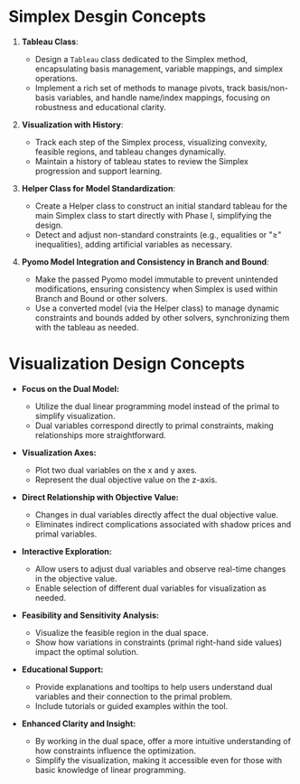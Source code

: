 # Simplex Desgin Concepts

1. **Tableau Class**:
   - Design a `Tableau` class dedicated to the Simplex method, encapsulating basis management, variable mappings, and simplex operations.
   - Implement a rich set of methods to manage pivots, track basis/non-basis variables, and handle name/index mappings, focusing on robustness and educational clarity.

2. **Visualization with History**:
   - Track each step of the Simplex process, visualizing convexity, feasible regions, and tableau changes dynamically.
   - Maintain a history of tableau states to review the Simplex progression and support learning.

3. **Helper Class for Model Standardization**:
   - Create a Helper class to construct an initial standard tableau for the main Simplex class to start directly with Phase I, simplifying the design.
   - Detect and adjust non-standard constraints (e.g., equalities or "≥" inequalities), adding artificial variables as necessary.

4. **Pyomo Model Integration and Consistency in Branch and Bound**:
   - Make the passed Pyomo model immutable to prevent unintended modifications, ensuring consistency when Simplex is used within Branch and Bound or other solvers.
   - Use a converted model (via the Helper class) to manage dynamic constraints and bounds added by other solvers, synchronizing them with the tableau as needed.

# Visualization Design Concepts

- **Focus on the Dual Model:**
  - Utilize the dual linear programming model instead of the primal to simplify visualization.
  - Dual variables correspond directly to primal constraints, making relationships more straightforward.

- **Visualization Axes:**
  - Plot two dual variables on the x and y axes.
  - Represent the dual objective value on the z-axis.

- **Direct Relationship with Objective Value:**
  - Changes in dual variables directly affect the dual objective value.
  - Eliminates indirect complications associated with shadow prices and primal variables.

- **Interactive Exploration:**
  - Allow users to adjust dual variables and observe real-time changes in the objective value.
  - Enable selection of different dual variables for visualization as needed.

- **Feasibility and Sensitivity Analysis:**
  - Visualize the feasible region in the dual space.
  - Show how variations in constraints (primal right-hand side values) impact the optimal solution.

- **Educational Support:**
  - Provide explanations and tooltips to help users understand dual variables and their connection to the primal problem.
  - Include tutorials or guided examples within the tool.

- **Enhanced Clarity and Insight:**
  - By working in the dual space, offer a more intuitive understanding of how constraints influence the optimization.
  - Simplify the visualization, making it accessible even for those with basic knowledge of linear programming.